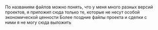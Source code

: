 По названиям файлов можно понять, что у меня много разных версий проектов, я приложил сюда только те, которые не несут особой экономической ценности
Более поздние файлы проекта и сделки с ними я не могу сюда выложить
